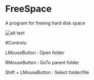 FreeSpace
=========

A program for freeing hard disk space

![alt text](http://imgur.com/0ldzzwJ.png "Program start page")

#Controls:

LMouseButton : Open folder

RMouseButton : GoTo parent folder

Shift + LMouseButton : Select folder/file
